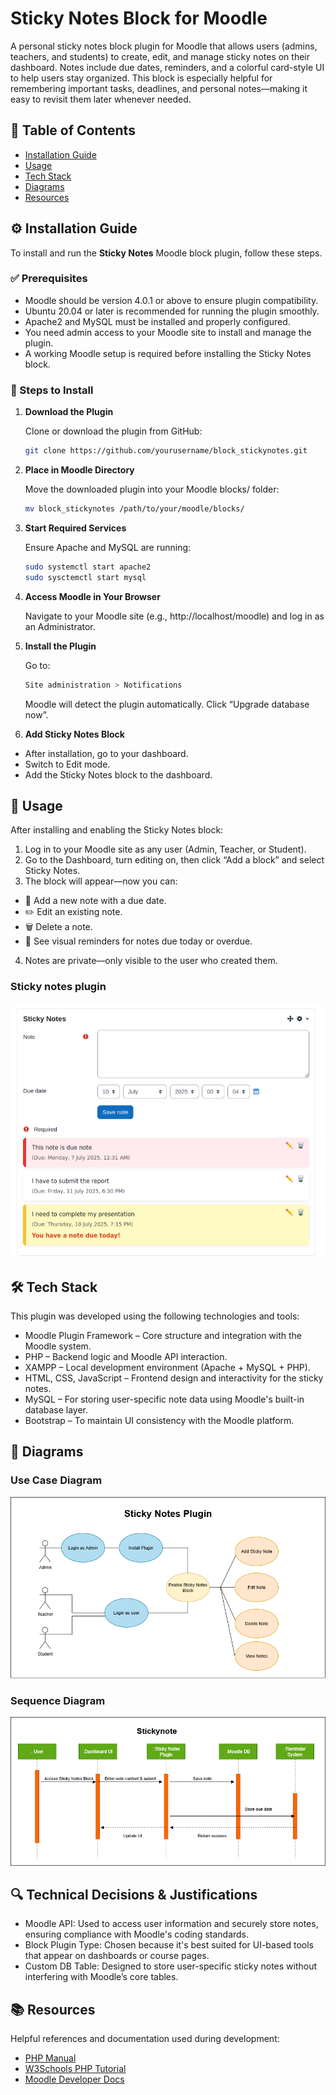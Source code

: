 # Sticky Notes Block for Moodle 
A personal sticky notes block plugin for Moodle that allows users (admins, teachers, and students) to create, edit, and manage sticky notes on their dashboard. Notes include due dates, reminders, and a colorful card-style UI to help users stay organized.
This block is especially helpful for remembering important tasks, deadlines, and personal notes—making it easy to revisit them later whenever needed.

## 📑 Table of Contents

- [Installation Guide](#installation-guide)
- [Usage](#usage)
- [Tech Stack](#tech-stack)
- [Diagrams](#diagrams)
- [Resources](#resources)

## ⚙️ Installation Guide

To install and run the **Sticky Notes** Moodle block plugin, follow these steps.
### ✅ Prerequisites
- Moodle should be version 4.0.1 or above to ensure plugin compatibility.
- Ubuntu 20.04 or later is recommended for running the plugin smoothly.
- Apache2 and MySQL must be installed and properly configured.
- You need admin access to your Moodle site to install and manage the plugin.
- A working Moodle setup is required before installing the Sticky Notes block.

### 🔧 Steps to Install

1. **Download the Plugin**

   Clone or download the plugin from GitHub:
   ```bash
   git clone https://github.com/yourusername/block_stickynotes.git
2. **Place in Moodle Directory**

   Move the downloaded plugin into your Moodle blocks/ folder:

   ```bash
   mv block_stickynotes /path/to/your/moodle/blocks/
3. **Start Required Services**

   Ensure Apache and MySQL are running:
  
   ```bash
   sudo systemctl start apache2 
   sudo sysctemctl start mysql
    ```
4. **Access Moodle in Your Browser**

   Navigate to your Moodle site (e.g., http://localhost/moodle) and log in as an Administrator.
5. **Install the Plugin**

   Go to:
   ```bash
   Site administration > Notifications
   ```
   Moodle will detect the plugin automatically. Click “Upgrade database now”.

6. **Add Sticky Notes Block**

- After installation, go to your dashboard.
- Switch to Edit mode.
- Add the Sticky Notes block to the dashboard.
## 📖 Usage

After installing and enabling the Sticky Notes block:

1. Log in to your Moodle site as any user (Admin, Teacher, or Student).
2. Go to the Dashboard, turn editing on, then click “Add a block” and select Sticky Notes.
3. The block will appear—now you can:
 - 📝 Add a new note with a due date.
 - ✏️ Edit an existing note.
 - 🗑️ Delete a note.
 - 📅 See visual reminders for notes due today or overdue.
4. Notes are private—only visible to the user who created them.

### Sticky notes plugin
![Sticky note](assets/Stickynote-1.png)

## 🛠️ Tech Stack

This plugin was developed using the following technologies and tools:

- Moodle Plugin Framework – Core structure and integration with the Moodle system.
- PHP – Backend logic and Moodle API interaction.
- XAMPP – Local development environment (Apache + MySQL + PHP).
- HTML, CSS, JavaScript – Frontend design and interactivity for the sticky notes.
- MySQL – For storing user-specific note data using Moodle's built-in database layer.
- Bootstrap – To maintain UI consistency with the Moodle platform.

## 🧱 Diagrams
### Use Case Diagram
![Use case diagram](assets/use%20case%20diagram-1.drawio%20(1).png)
### Sequence Diagram
![Sequence diagram](assets/sequence%20diagram.drawio%20(1).png)


## 🔍 Technical Decisions & Justifications

- Moodle API: Used to access user information and securely store notes, ensuring compliance with Moodle's coding standards.
- Block Plugin Type: Chosen because it's best suited for UI-based tools that appear on dashboards or course pages.
- Custom DB Table: Designed to store user-specific sticky notes without interfering with Moodle’s core tables.

## 📚 Resources

Helpful references and documentation used during development:

- [PHP Manual](https://www.php.net/manual/en/)
- [W3Schools PHP Tutorial](https://www.w3schools.com/php/)
- [Moodle Developer Docs](https://moodledev.io/)
